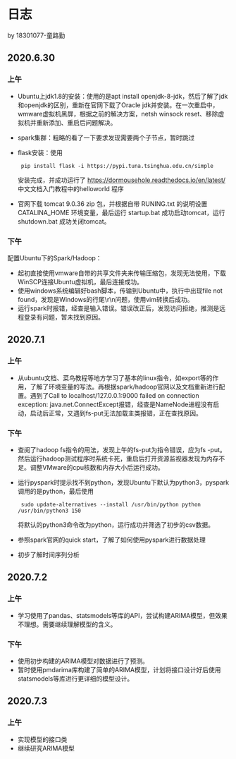 # 日志

by 18301077-童路勤

## 2020.6.30

### 上午

- Ubuntu上jdk1.8的安装：使用的是apt install openjdk-8-jdk，然后了解了jdk和openjdk的区别，重新在官网下载了Oracle jdk并安装。在一次重启中，wmware虚拟机黑屏，根据之前的解决方案，netsh winsock reset、移除虚拟机并重新添加、重启后问题解决。
- spark集群：粗略的看了一下要求发现需要两个子节点，暂时跳过
- flask安装：使用
   
       pip install flask -i https://pypi.tuna.tsinghua.edu.cn/simple 
    
    安装完成，并成功运行了 https://dormousehole.readthedocs.io/en/latest/ 中文文档入门教程中的helloworld 程序
- 官网下载 tomcat 9.0.36 zip 包，并根据自带 RUNING.txt 的说明设置 CATALINA_HOME 环境变量，最后运行 startup.bat 成功启动tomcat，运行 shutdown.bat 成功关闭tomcat。

### 下午

配置Ubuntu下的Spark/Hadoop：

- 起初直接使用vmware自带的共享文件夹来传输压缩包，发现无法使用，下载WinSCP连接Ubuntu虚拟机，最后连接成功。
- 使用windows系统编辑好bash脚本，传输到Ubuntu中，执行中出现file not found，发现是Windows的行尾\r\n问题，使用vim转换后成功。
- 运行spark时报错，经查是输入错误。错误改正后，发现访问拒绝，推测是远程登录有问题，暂未找到原因。

## 2020.7.1

### 上午

- 从ubuntu文档、菜鸟教程等地方学习了基本的linux指令，如export等的作用，了解了环境变量的写法。再根据spark/hadoop官网以及文档重新进行配置。遇到了Call to localhost/127.0.0.1:9000 failed on connection exception: java.net.ConnectExcept报错，经查是NameNode进程没有启动，启动后正常，又遇到fs-put无法加载主类报错，正在查找原因。

### 下午

- 查阅了hadoop fs指令的用法，发现上午的fs-put为指令错误，应为fs -put。然后运行hadoop测试程序时系统卡死，重启后打开资源监视器发现为内存不足。调整VMware的cpu核数和内存大小后运行成功。
- 运行pyspark时提示找不到python，发现Ubuntu下默认为python3，pyspark调用的是python，最后使用

       sudo update-alternatives --install /usr/bin/python python /usr/bin/python3 150

   将默认的python3命令改为python，运行成功并筛选了初步的csv数据。
- 参照spark官网的quick start，了解了如何使用pyspark进行数据处理
- 初步了解时间序列分析

## 2020.7.2

### 上午

- 学习使用了pandas、statsmodels等库的API，尝试构建ARIMA模型，但效果不理想。需要继续理解模型的含义。

### 下午

- 使用初步构建的ARIMA模型对数据进行了预测。
- 暂时使用pmdarima库构建了简单的ARIMA模型，计划将接口设计好后使用statsmodels等库进行更详细的模型设计。

## 2020.7.3

### 上午

- 实现模型的接口类
- 继续研究ARIMA模型